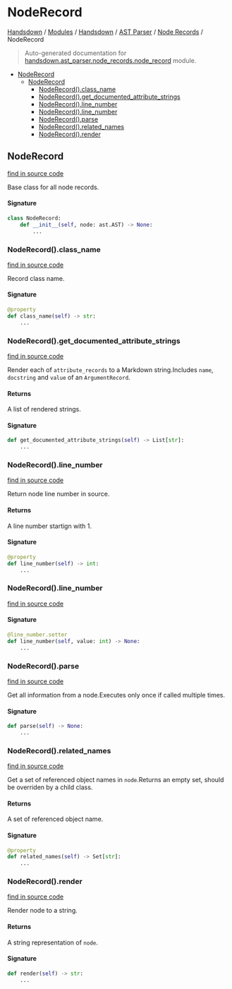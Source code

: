 # NodeRecord

[Handsdown](../../../README.md#-handsdown---python-documentation-generator) / [Modules](../../../MODULES.md#modules) / [Handsdown](../../index.md#handsdown) / [AST Parser](../index.md#ast-parser) / [Node Records](index.md#node-records) / NodeRecord

> Auto-generated documentation for [handsdown.ast_parser.node_records.node_record](https://github.com/vemel/handsdown/blob/main/handsdown/ast_parser/node_records/node_record.py) module.

- [NodeRecord](#noderecord)
  - [NodeRecord](#noderecord-1)
    - [NodeRecord().class_name](#noderecord()class_name)
    - [NodeRecord().get_documented_attribute_strings](#noderecord()get_documented_attribute_strings)
    - [NodeRecord().line_number](#noderecord()line_number)
    - [NodeRecord().line_number](#noderecord()line_number-1)
    - [NodeRecord().parse](#noderecord()parse)
    - [NodeRecord().related_names](#noderecord()related_names)
    - [NodeRecord().render](#noderecord()render)

## NodeRecord

[find in source code](https://github.com/vemel/handsdown/blob/main/handsdown/ast_parser/node_records/node_record.py#L13)

Base class for all node records.

#### Signature

```python
class NodeRecord:
    def __init__(self, node: ast.AST) -> None:
        ...
```

### NodeRecord().class_name

[find in source code](https://github.com/vemel/handsdown/blob/main/handsdown/ast_parser/node_records/node_record.py#L146)

Record class name.

#### Signature

```python
@property
def class_name(self) -> str:
    ...
```

### NodeRecord().get_documented_attribute_strings

[find in source code](https://github.com/vemel/handsdown/blob/main/handsdown/ast_parser/node_records/node_record.py#L128)

Render each of `attribute_records` to a Markdown string.Includes `name`, `docstring` and `value` of an `ArgumentRecord`.

#### Returns

A list of rendered strings.

#### Signature

```python
def get_documented_attribute_strings(self) -> List[str]:
    ...
```

### NodeRecord().line_number

[find in source code](https://github.com/vemel/handsdown/blob/main/handsdown/ast_parser/node_records/node_record.py#L32)

Return node line number in source.

#### Returns

A line number startign with 1.

#### Signature

```python
@property
def line_number(self) -> int:
    ...
```

### NodeRecord().line_number

[find in source code](https://github.com/vemel/handsdown/blob/main/handsdown/ast_parser/node_records/node_record.py#L47)

#### Signature

```python
@line_number.setter
def line_number(self, value: int) -> None:
    ...
```

### NodeRecord().parse

[find in source code](https://github.com/vemel/handsdown/blob/main/handsdown/ast_parser/node_records/node_record.py#L74)

Get all information from a node.Executes only once if called multiple times.

#### Signature

```python
def parse(self) -> None:
    ...
```

### NodeRecord().related_names

[find in source code](https://github.com/vemel/handsdown/blob/main/handsdown/ast_parser/node_records/node_record.py#L58)

Get a set of referenced object names in `node`.Returns an empty set, should be overriden by a child class.

#### Returns

A set of referenced object name.

#### Signature

```python
@property
def related_names(self) -> Set[str]:
    ...
```

### NodeRecord().render

[find in source code](https://github.com/vemel/handsdown/blob/main/handsdown/ast_parser/node_records/node_record.py#L98)

Render node to a string.

#### Returns

A string representation of `node`.

#### Signature

```python
def render(self) -> str:
    ...
```


